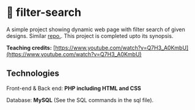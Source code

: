 🐌 filter-search
==================================
A simple project showing dynamic web page with filter search of given designs. Similar [repo.](https://www.github.com/jishanshaikh4/filter-search-codeigniter/). This project is completed upto its synopsis.

**Teaching credits:** [https://www.youtube.com/watch?v=Q7H3_A0KmbU](https://www.youtube.com/watch?v=Q7H3_A0KmbU)

## Technologies
Front-end & Back end: **PHP including HTML and CSS**

Database: **MySQL** (See the SQL commands in the sql file).

